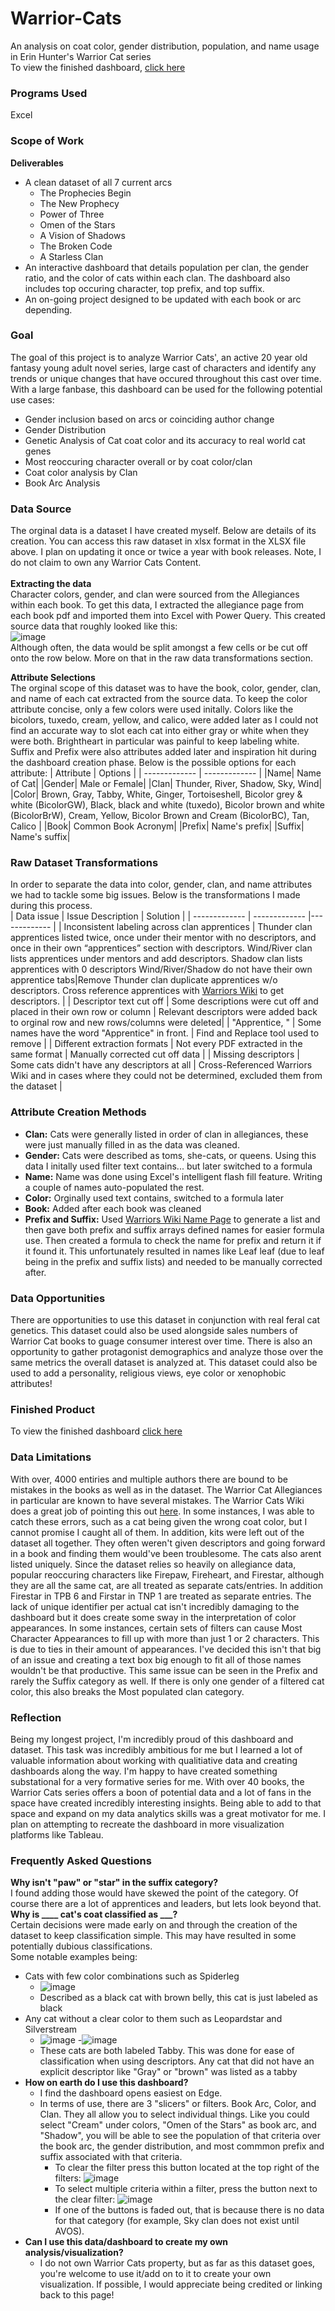 # Warrior-Cats
An analysis on coat color, gender distribution, population, and name usage in Erin Hunter's Warrior Cat series <br>
To view the finished dashboard, [click here](https://1drv.ms/x/s!AvVMeJdoMRZIeB_EbFg0VlybKDg?e=Vbj96L&nav=MTVfe0ZCOUI4Q0UzLUQ3MDUtNEMxRS1BMkJFLTE1NDRBMTMyQUM1OH0) <br>

### Programs Used ###
Excel

### Scope of Work ###
**Deliverables** <br>
- A clean dataset of all 7 current arcs
    - The Prophecies Begin
    - The New Prophecy
    - Power of Three
    - Omen of the Stars
    - A Vision of Shadows
    - The Broken Code
    - A Starless Clan
 - An interactive dashboard that details population per clan, the gender ratio, and the color of cats within each clan. The dashboard also includes top occuring character, top prefix, and top suffix.
 - An on-going project designed to be updated with each book or arc depending.

### Goal ###
The goal of this project is to analyze Warrior Cats', an active 20 year old fantasy young adult novel series, large cast of characters and identify any trends or unique changes that have occured throughout this cast over time. With a large fanbase, this dashboard can be used for the following potential use cases:
- Gender inclusion based on arcs or coinciding author change
- Gender Distribution
- Genetic Analysis of Cat coat color and its accuracy to real world cat genes
- Most reoccuring character overall or by coat color/clan
- Coat color analysis by Clan
- Book Arc Analysis

### Data Source ####
The orginal data is a dataset I have created myself. Below are details of its creation. You can access this raw dataset in xlsx format in the XLSX file above. I plan on updating it once or twice a year with book releases. Note, I do not claim to own any Warrior Cats Content. <br>
<br>
**Extracting the data** <br>
Character colors, gender, and clan were sourced from the Allegiances within each book. To get this data, I extracted the allegiance page from each book pdf and imported them into Excel with Power Query. This created source data that roughly looked like this: <br>
![image](https://github.com/user-attachments/assets/6ec04dae-9528-49aa-9974-3dbd38a89105) <br>
Although often, the data would be split amongst a few cells or be cut off onto the row below. More on that in the raw data transformations section. <br>

**Attribute Selections** <br>
The orginal scope of this dataset was to have the book, color, gender, clan, and name of each cat extracted from the source data. To keep the color attribute concise, only a few colors were used initally. Colors like the bicolors, tuxedo, cream, yellow, and calico, were added later as I could not find an accurate way to slot each cat into either gray or white when they were both. Brightheart in particular was painful to keep labeling white. Suffix and Prefix were also attributes added later and inspiration hit during the dashboard creation phase. Below is the possible options for each attribute:
| Attribute | Options |
| ------------- | ------------- |
|Name| Name of Cat|
|Gender| Male or Female|
|Clan| Thunder, River, Shadow, Sky, Wind|
|Color| Brown, Gray, Tabby, White, Ginger, Tortoiseshell, Bicolor grey & white (BicolorGW), Black, black and white (tuxedo), Bicolor brown and white (BicolorBrW), Cream, Yellow, Bicolor Brown and Cream (BicolorBC), Tan, Calico |
|Book| Common Book Acronym|
|Prefix| Name's prefix|
|Suffix| Name's suffix|

### Raw Dataset Transformations ###
In order to separate the data into color, gender, clan, and name attributes we had to tackle some big issues. Below is the transformations I made during this process. <br>
| Data issue | Issue Description | Solution |
| ------------- | ------------- |------------- |
| Inconsistent labeling across clan apprentices | Thunder clan apprentices listed twice, once under their mentor with no descriptors, and once in their own “apprentices” section with descriptors. Wind/River clan lists apprentices under mentors and add descriptors. Shadow clan lists apprentices with 0 descriptors Wind/River/Shadow do not have their own apprentice tabs|Remove Thunder clan duplicate apprentices w/o descriptors. Cross reference apprentices with [Warriors Wiki](https://warriors.fandom.com/wiki/Warriors_Wiki) to get descriptors. |
| Descriptor text cut off | Some descriptions were cut off and placed in their own row or column | Relevant descriptors were added back to orginal row and new rows/columns were deleted|
| "Apprentice, " | Some names have the word "Apprentice" in front. | Find and Replace tool used to remove |
| Different extraction formats | Not every PDF extracted in the same format | Manually corrected cut off data |
| Missing descriptors | Some cats didn't have any descriptors at all | Cross-Referenced Warriors Wiki and in cases where they could not be determined, excluded them from the dataset | <br>

### Attribute Creation Methods ###
- **Clan:** Cats were generally listed in order of clan in allegiances, these were just manually filled in as the data was cleaned.
- **Gender:** Cats were described as toms, she-cats, or queens. Using this data I initally used filter text contains... but later switched to a formula
- **Name:** Name was done using Excel's intelligent flash fill feature. Writing a couple of names auto-populated the rest.
- **Color:** Orginally used text contains, switched to a formula later
- **Book:** Added after each book was cleaned
- **Prefix and Suffix:** Used [Warriors Wiki Name Page](https://warriors.fandom.com/wiki/Names) to generate a list and then gave both prefix and suffix arrays defined names for easier formula use. Then created a formula to check the name for prefix and return it if it found it. This unfortunately resulted in names like Leaf leaf (due to leaf being in the prefix and suffix lists) and needed to be manually corrected after.

### Data Opportunities ###
There are opportunities to use this dataset in conjunction with real feral cat genetics. This dataset could also be used alongside sales numbers of Warrior Cat books to guage consumer interest over time. There is also an opportunity to gather protagonist demographics and analyze those over the same metrics the overall dataset is analyzed at. This dataset could also be used to add a personality, religious views, eye color or xenophobic attributes!<br>

### Finished Product ###
To view the finished dashboard [click here](https://1drv.ms/x/s!AvVMeJdoMRZIeB_EbFg0VlybKDg?e=Vbj96L&nav=MTVfe0ZCOUI4Q0UzLUQ3MDUtNEMxRS1BMkJFLTE1NDRBMTMyQUM1OH0)

### Data Limitations ###
With over, 4000 entiries and multiple authors there are bound to be mistakes in the books as well as in the dataset. The Warrior Cat Allegiances in particular are known to have several mistakes. The Warrior Cats Wiki does a great job of pointing this out [here](https://warriors.fandom.com/wiki/Mistakes_in_the_Warriors_Series). In some instances, I was able to catch these errors, such as a cat being given the wrong coat color, but I cannot promise I caught all of them. In addition, kits were left out of the dataset all together. They often weren't given descriptors and going forward in a book and finding them would've been troublesome. The cats also arent listed uniquely. Since the dataset relies so heavily on allegiance data, popular reoccuring characters like Firepaw, Fireheart, and Firestar, although they are all the same cat, are all treated as separate cats/entries. In addition Firestar in TPB 6 and Firstar in TNP 1 are treated as separate entries. The lack of unique identifier per actual cat isn't incredibly damaging to the dashboard but it does create some sway in the interpretation of color appearances. In some instances, certain sets of filters can cause Most Character Appearances to fill up with more than just 1 or 2 characters. This is due to ties in their amount of appearances. I've decided this isn't that big of an issue and creating a text box big enough to fit all of those names wouldn't be that productive. This same issue can be seen in the Prefix and rarely the Suffix category as well. If there is only one gender of a filtered cat color, this also breaks the Most populated clan category. 

### Reflection ###
Being my longest project, I'm incredibly proud of this dashboard and dataset. This task was incredibly ambitious for me but I learned a lot of valuable information about working with qualitiative data and creating dashboards along the way. I'm happy to have created something substational for a very formative series for me. With over 40 books, the Warrior Cats series offers a boon of potential data and a lot of fans in the space have created incredibly interesting insights. Being able to add to that space and expand on my data analytics skills was a great motivator for me. I plan on attempting to recreate the dashboard in more visualization platforms like Tableau. 

### Frequently Asked Questions ###
**Why isn't "paw" or "star" in the suffix category?** <br>
I found adding those would have skewed the point of the category. Of course there are a lot of apprentices and leaders, but lets look beyond that. <br>
**Why is ____ cat's coat classified as ___?** <br>
Certain decisions were made early on and through the creation of the dataset to keep classification simple. This may have resulted in some potentially dubious classifications. <br>
Some notable examples being:
- Cats with few color combinations such as Spiderleg 
  - ![image](https://github.com/user-attachments/assets/5a0adc75-99cd-4771-b881-6269c090d096)
  - Described as a black cat with brown belly, this cat is just labeled as black
- Any cat without a clear color to them such as Leopardstar and Silverstream
  - ![image](https://github.com/user-attachments/assets/37ca35b9-932c-4109-a8fb-5363d552151f)
  -![image](https://github.com/user-attachments/assets/b24f9a88-b6af-4489-8d0e-5768fa954748)
  - These cats are both labeled Tabby. This was done for ease of classification when using descriptors. Any cat that did not have an explicit descriptor like "Gray" or "brown" was listed as a tabby
- **How on earth do I use this dashboard?**
  - I find the dashboard opens easiest on Edge.
  - In terms of use, there are 3 "slicers" or filters. Book Arc, Color, and Clan. They all allow you to select individual things. Like you could select "Cream" under colors, "Omen of the Stars" as book arc, and "Shadow", you will be able to see the population of that criteria over the book arc, the gender distribution, and most commmon prefix and suffix associated with that criteria.
    - To clear the filter press this button located at the top right of the filters:
      ![image](https://github.com/user-attachments/assets/86de3e1b-95d2-4407-ad80-57ef6603f6e6)
    - To select multiple criteria within a filter, press the button next to the clear filter:
        ![image](https://github.com/user-attachments/assets/633e0157-815d-4dd0-a1bf-0380bf3e3495)
    - If one of the buttons is faded out, that is because there is no data for that category (for example, Sky clan does not exist until AVOS).
- **Can I use this data/dashboard to create my own analysis/visualization?**
  - I do not own Warrior Cats property, but as far as this dataset goes, you're welcome to use it/add on to it to create your own visualization. If possible, I would appreciate being credited or linking back to this page!



